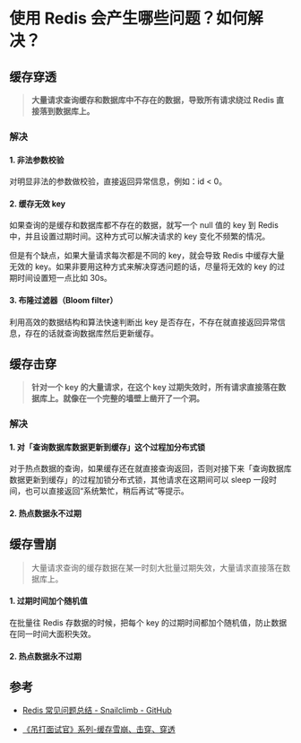 # 使用 Redis 会产生哪些问题？如何解决？


## 缓存穿透

> **大量请求查询缓存和数据库中不存在的数据，导致所有请求绕过 Redis 直接落到数据库上。**

### 解决

#### 1. 非法参数校验

对明显非法的参数做校验，直接返回异常信息，例如：id < 0。

#### 2. 缓存无效 key

如果查询的是缓存和数据库都不存在的数据，就写一个 null 值的 key 到 Redis 中，并且设置过期时间。这种方式可以解决请求的 key 变化不频繁的情况。

但是有个缺点，如果大量请求每次都是不同的 key，就会导致 Redis 中缓存大量无效的 key。如果非要用这种方式来解决穿透问题的话，尽量将无效的 key 的过期时间设置短一点比如 30s。

#### 3. 布隆过滤器（Bloom filter）

利用高效的数据结构和算法快速判断出 key 是否存在，不存在就直接返回异常信息，存在的话就查询数据库然后更新缓存。


## 缓存击穿

> **针对一个 key 的大量请求，在这个 key 过期失效时，所有请求直接落在数据库上。就像在一个完整的墙壁上凿开了一个洞。**

### 解决

#### 1. 对「查询数据库数据更新到缓存」这个过程加分布式锁

对于热点数据的查询，如果缓存还在就直接查询返回，否则对接下来「查询数据库数据更新到缓存」的过程加锁分布式锁，其他请求在这期间可以 sleep 一段时间，也可以直接返回“系统繁忙，稍后再试”等提示。

#### 2. 热点数据永不过期


## 缓存雪崩

> 大量请求查询的缓存数据在某一时刻大批量过期失效，大量请求直接落在数据库上。

#### 1. 过期时间加个随机值

在批量往 Redis 存数据的时候，把每个 key 的过期时间都加个随机值，防止数据在同一时间大面积失效。

#### 2. 热点数据永不过期


## 参考

- [Redis 常见问题总结 - Snailclimb - GitHub](https://github.com/Snailclimb/JavaGuide/blob/master/docs/database/Redis/redis-all.md)

- [《吊打面试官》系列-缓存雪崩、击穿、穿透](https://mp.weixin.qq.com/s/knz-j-m8bTg5GnKc7oeZLg)